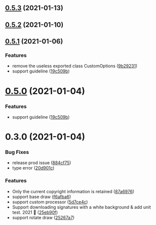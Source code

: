 ## [0.5.3](https://github.com/ifakejs/signature/compare/v0.5.1...v0.5.3) (2021-01-13)



## [0.5.2](https://github.com/ifakejs/signature/compare/v0.5.1...v0.5.2) (2021-01-10)



## [0.5.1](https://github.com/ifakejs/signature/compare/v0.3.0...v0.5.1) (2021-01-06)


### Features

* remove the useless exported class CustomOptions ([9b29231](https://github.com/ifakejs/signature/commit/9b2923134a06ce24133c67aebef263e790e0fd08))
* support guideline ([19c509b](https://github.com/ifakejs/signature/commit/19c509be09855c8d60304aef4dad04f4395534ec))



# [0.5.0](https://github.com/ifakejs/signature/compare/v0.3.0...v0.5.0) (2021-01-04)


### Features

* support guideline ([19c509b](https://github.com/ifakejs/signature/commit/19c509be09855c8d60304aef4dad04f4395534ec))



# 0.3.0 (2021-01-04)


### Bug Fixes

* release prod issue ([884cf75](https://github.com/ifakejs/signature/commit/884cf75baa81e347c2c551b1e654d0cb19814cc6))
* type error ([20d901c](https://github.com/ifakejs/signature/commit/20d901cacab2a0d672eaf33f20e26e64859d2118))


### Features

* Only the current copyright information is retained ([87a6976](https://github.com/ifakejs/signature/commit/87a69764168ccab94810560819ff8c38e5cb29e4))
* support base draw ([f6afba6](https://github.com/ifakejs/signature/commit/f6afba640cc538a3ba82cfb3cb897b224094583f))
* support custom processor ([5d7ce4c](https://github.com/ifakejs/signature/commit/5d7ce4c8bb2ec3b3cf22c2cf283bf13691984380))
* Support downloading signatures with a white background & add unit test. 2021 :tada: ([25eb90f](https://github.com/ifakejs/signature/commit/25eb90f0ecf4f16499050b46696085effceae19f))
* support rotate draw ([25267a7](https://github.com/ifakejs/signature/commit/25267a76bc18bcac6a62938b2af8ead894ff921a))



